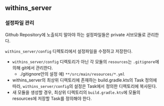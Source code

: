 ## withins_server
### 설정파일 관리
Github Repository에 노출되지 말아야 하는 설정파일들은 private 서브모듈로 관리한다.

`withins_server/config` 디렉토리에서 설정파일을 수정하고 저장한다.
- `withins_server/config` 디렉토리가 아닌 각 모듈의 `resources`는 `.gitignore`에 의해 git에서 관리한다.
    - ./gitignore안의 설정 예) `**/src/main/resources/*.yml`
- withins_server의 최상위 디렉토리에 존재하는 build.gradle.kts의 Task 정의에 따라, `withins_server/config`의 설정은 Task에서 정의한 디렉토리에 복사된다.
- 새 모듈을 생성할 경우, 최상위 디렉토리의 `build.gradle.kts`에 모듈의 resources에 저장할 Task를 정의해야 한다.